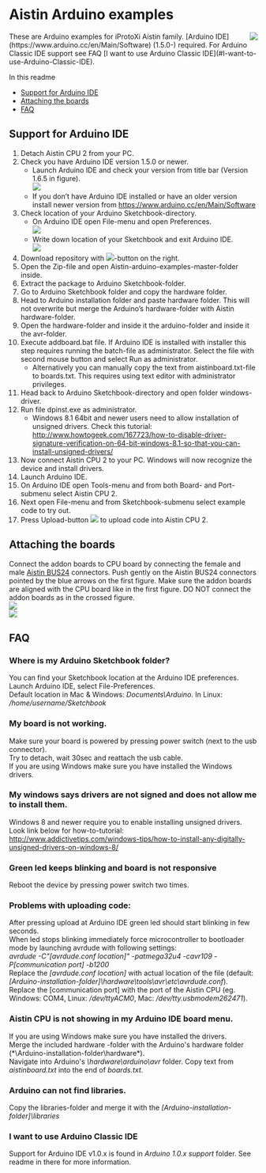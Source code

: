 # Aistin Arduino examples  
<img src="https://raw.github.com/iProtoXi/Aistin-arduino-examples/master/Aistin-CPU2.png" align="right" />
These are Arduino examples for iProtoXi Aistin family. [Arduino IDE](https://www.arduino.cc/en/Main/Software) (1.5.0-) required. For Arduino Classic IDE support see FAQ [I want to use Arduino Classic IDE](#I-want-to-use-Arduino-Classic-IDE).  

In this readme
* [Support for Arduino IDE](#Support-for-Arduino-IDE)
* [Attaching the boards](#Attaching-the-boards)
* [FAQ](#FAQ)


##	Support for Arduino IDE
1.	Detach Aistin CPU 2 from your PC.
2.	Check you have Arduino IDE version 1.5.0 or newer. 
	*	Launch Arduino IDE and check your version from title bar (Version 1.6.5 in figure).  
		<img src="https://raw.github.com/iProtoXi/Aistin-arduino-examples/master/img/arduino-version.png "/>
	*	If you don’t have Arduino IDE installed or have an older version install newer version from 
		https://www.arduino.cc/en/Main/Software
3.	Check location of your Arduino Sketchbook-directory.
	*	On Arduino IDE open File-menu and open Preferences.  
  		<img src="https://raw.github.com/iProtoXi/Aistin-arduino-examples/master/img/file-menu.png "/>
	*	Write down location of your Sketchbook and exit Arduino IDE.  
		<img src="https://raw.github.com/iProtoXi/Aistin-arduino-examples/master/img/sketchbook-location.png "/>
4.	Download repository with <img src="https://raw.github.com/iProtoXi/Aistin-arduino-examples/master/img/download-button.png "/>-button on the right.
5.	Open the Zip-file and open Aistin-arduino-examples-master-folder inside.
6.	Extract the package to Arduino Sketchbook-folder.
7.	Go to Arduino Sketchbook folder and copy the hardware folder.
8.	Head to Arduino installation folder and paste hardware folder.
This will not overwrite but merge the Arduino’s hardware-folder with Aistin hardware-folder.
9.	Open the hardware-folder and inside it the arduino-folder and inside it the avr-folder.
10.	Execute addboard.bat file. If Arduino IDE is installed with installer this step requires running the batch-file as administrator. Select the file with second mouse button and select Run as administrator.
	*	Alternatively you can manually copy the text from aistinboard.txt-file to boards.txt. This requires using text editor with administrator privileges.
11.	Head back to Arduino Sketchbook-directory and open folder windows-driver.
12.	Run file dpinst.exe as administrator.
	*	Windows 8.1 64bit and newer users need to allow installation of unsigned drivers. Check this tutorial: http://www.howtogeek.com/167723/how-to-disable-driver-signature-verification-on-64-bit-windows-8.1-so-that-you-can-install-unsigned-drivers/
13.	Now connect Aistin CPU 2 to your PC. Windows will now recognize the device and install drivers.
14.	Launch Arduino IDE.
15.	On Arduino IDE open Tools-menu and from both Board- and Port-submenu select Aistin CPU 2. 
16.	Next open File-menu and from Sketchbook-submenu select example code to try out.
17.	Press Upload-button <img src="https://raw.github.com/iProtoXi/Aistin-arduino-examples/master/img/upload-button.png "/> to upload code into Aistin CPU 2. 

## Attaching the boards
Connect the addon boards to CPU board by connecting the female and male [Aistin BUS24](https://iprotoxi.fi/index.php/aistin-bus24) connectors. Push gently on the Aistin BUS24 connectors pointed by the blue arrows on the first figure. Make sure the addon boards are aligned with the CPU board like in the first figure. DO NOT connect the addon boards as in the crossed figure.  
<img src="https://raw.github.com/iProtoXi/Aistin-arduino-examples/master/img/Addonboards-correct.png "/>  
<img src="https://raw.github.com/iProtoXi/Aistin-arduino-examples/master/img/Addonboards-incorrect.png "/>  

##	FAQ  
###	Where is my Arduino Sketchbook folder?  
You can find your Sketchbook location at the Arduino IDE preferences. Launch Arduino IDE, select File-Preferences.  
Default location in Mac & Windows: *Documents\Arduino*. In Linux: */home/username/Sketchbook*  
###	My board is not working.  
Make sure your board is powered by pressing power switch (next to the usb connector).  
Try to detach, wait 30sec and reattach the usb cable.  
If you are using Windows make sure you have installed the Windows drivers.  
###	My windows says drivers are not signed and does not allow me to install them.  
Windows 8 and newer require you to enable installing unsigned drivers. Look link below for how-to-tutorial:  
http://www.addictivetips.com/windows-tips/how-to-install-any-digitally-unsigned-drivers-on-windows-8/  
###	Green led keeps blinking and board is not responsive  
Reboot the device by pressing power switch two times.  
###	Problems with uploading code:  
After pressing upload at Arduino IDE green led should start blinking in few seconds.  
When led stops blinking immediately force microcontroller to bootloader mode by launching avrdude with following settings:  
*avrdude -C"[avrdude.conf location]" -patmega32u4 -cavr109 -P[communication port] -b1200*  
Replace the *[avrdude.conf location]* with actual location of the file (default: *[Arduino-installation-folder]\hardware\tools\avr\etc\avrdude.conf*).  
Replace the [communication port] with the port of the Aistin CPU (eg. Windows: COM4, Linux: */dev/ttyACM0*, Mac: */dev/tty.usbmodem262471*).  
###	Aistin CPU is not showing in my Arduino IDE board menu.  
If you are using Windows make sure you have installed the drivers.  
Merge the included hardware -folder with the Arduino's hardware folder (*\Arduino-installation-folder\hardware\*).  
Navigate into Arduino's *\hardware\arduino\avr* folder. Copy text from *aistinboard.txt* into the end of *boards.txt*.  
###	Arduino can not find libraries.  
Copy the libraries-folder and merge it with the *[Arduino-installation-folder]\libraries*  
###	I want to use Arduino Classic IDE
Support for Arduino IDE v1.0.x is found in *Arduino 1.0.x support* folder. See readme in there for more information.